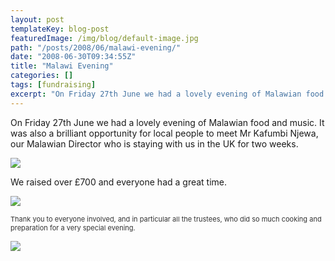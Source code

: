 ```yaml
---
layout: post
templateKey: blog-post
featuredImage: /img/blog/default-image.jpg
path: "/posts/2008/06/malawi-evening/"
date: "2008-06-30T09:34:55Z"
title: "Malawi Evening"
categories: []
tags: [fundraising]
excerpt: "On Friday 27th June we had a lovely evening of Malawian food and music. It was also a brilliant opp..."
---
```


On Friday 27th June we had a lovely evening of Malawian food and music. It was also a brilliant opportunity for local people to meet Mr Kafumbi Njewa, our Malawian Director who is staying with us in the UK for two weeks.

![](https://www.landirani.org/image_library/news/thumb-200x200/49945e3ecf049kafumbi_visit_july_2008_010.jpg)

We raised over £700 and everyone had a great time.

![](https://www.landirani.org/image_library/news/thumb-200x200/49945e0538b01kafumbi_visit_july_2008_008.jpg)

<span style="color: #333333; font-size: 11px;">Thank you to everyone involved, and in particular all the trustees, who did so much cooking and preparation for a very special evening.</span>

![](https://www.landirani.org/image_library/news/thumb-200x200/49945e3125fe4kafumbi_visit_july_2008_009.jpg)